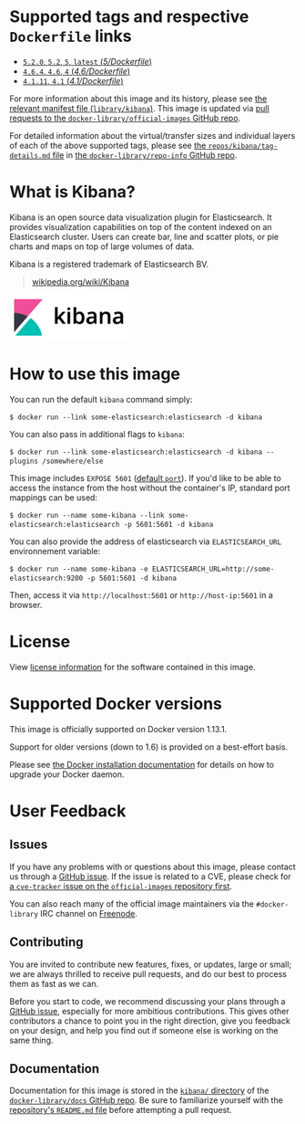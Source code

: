 # Supported tags and respective `Dockerfile` links

-	[`5.2.0`, `5.2`, `5`, `latest` (*5/Dockerfile*)](https://github.com/docker-library/kibana/blob/109800eec04e10f96c4db311863e202cdb95f0e7/5/Dockerfile)
-	[`4.6.4`, `4.6`, `4` (*4.6/Dockerfile*)](https://github.com/docker-library/kibana/blob/902581f626cba60693e32ca54f91f487b6be7e98/4.6/Dockerfile)
-	[`4.1.11`, `4.1` (*4.1/Dockerfile*)](https://github.com/docker-library/kibana/blob/144fccdd6a2c8c05fc79c27d3eb62a90b274f19b/4.1/Dockerfile)

For more information about this image and its history, please see [the relevant manifest file (`library/kibana`)](https://github.com/docker-library/official-images/blob/master/library/kibana). This image is updated via [pull requests to the `docker-library/official-images` GitHub repo](https://github.com/docker-library/official-images/pulls?q=label%3Alibrary%2Fkibana).

For detailed information about the virtual/transfer sizes and individual layers of each of the above supported tags, please see [the `repos/kibana/tag-details.md` file](https://github.com/docker-library/repo-info/blob/master/repos/kibana/tag-details.md) in [the `docker-library/repo-info` GitHub repo](https://github.com/docker-library/repo-info).

# What is Kibana?

Kibana is an open source data visualization plugin for Elasticsearch. It provides visualization capabilities on top of the content indexed on an Elasticsearch cluster. Users can create bar, line and scatter plots, or pie charts and maps on top of large volumes of data.

Kibana is a registered trademark of Elasticsearch BV.

> [wikipedia.org/wiki/Kibana](https://en.wikipedia.org/wiki/Kibana)

![logo](https://raw.githubusercontent.com/docker-library/docs/8965672c23522a2196bba6a431a8746c10116304/kibana/logo.png)

# How to use this image

You can run the default `kibana` command simply:

```console
$ docker run --link some-elasticsearch:elasticsearch -d kibana
```

You can also pass in additional flags to `kibana`:

```console
$ docker run --link some-elasticsearch:elasticsearch -d kibana --plugins /somewhere/else
```

This image includes `EXPOSE 5601` ([default `port`](https://www.elastic.co/guide/en/kibana/5.2/settings.html)). If you'd like to be able to access the instance from the host without the container's IP, standard port mappings can be used:

```console
$ docker run --name some-kibana --link some-elasticsearch:elasticsearch -p 5601:5601 -d kibana
```

You can also provide the address of elasticsearch via `ELASTICSEARCH_URL` environnement variable:

```console
$ docker run --name some-kibana -e ELASTICSEARCH_URL=http://some-elasticsearch:9200 -p 5601:5601 -d kibana
```

Then, access it via `http://localhost:5601` or `http://host-ip:5601` in a browser.

# License

View [license information](https://github.com/elastic/kibana/blob/4557a6fc0ba08c5e7ac813a180179e5e2631c90a/LICENSE.md) for the software contained in this image.

# Supported Docker versions

This image is officially supported on Docker version 1.13.1.

Support for older versions (down to 1.6) is provided on a best-effort basis.

Please see [the Docker installation documentation](https://docs.docker.com/installation/) for details on how to upgrade your Docker daemon.

# User Feedback

## Issues

If you have any problems with or questions about this image, please contact us through a [GitHub issue](https://github.com/docker-library/kibana/issues). If the issue is related to a CVE, please check for [a `cve-tracker` issue on the `official-images` repository first](https://github.com/docker-library/official-images/issues?q=label%3Acve-tracker).

You can also reach many of the official image maintainers via the `#docker-library` IRC channel on [Freenode](https://freenode.net).

## Contributing

You are invited to contribute new features, fixes, or updates, large or small; we are always thrilled to receive pull requests, and do our best to process them as fast as we can.

Before you start to code, we recommend discussing your plans through a [GitHub issue](https://github.com/docker-library/kibana/issues), especially for more ambitious contributions. This gives other contributors a chance to point you in the right direction, give you feedback on your design, and help you find out if someone else is working on the same thing.

## Documentation

Documentation for this image is stored in the [`kibana/` directory](https://github.com/docker-library/docs/tree/master/kibana) of the [`docker-library/docs` GitHub repo](https://github.com/docker-library/docs). Be sure to familiarize yourself with the [repository's `README.md` file](https://github.com/docker-library/docs/blob/master/README.md) before attempting a pull request.
